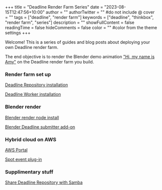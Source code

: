 +++
title = "Deadline Render Farm Series"
date = "2023-08-15T12:47:56+10:00"
author = ""
authorTwitter = "" #do not include @
cover = ""
tags = ["deadline", "render farm"]
keywords = ["deadline", "thinkbox", "render farm", "series"]
description = ""
showFullContent = false
readingTime = false
hideComments = false
color = "" #color from the theme settings
+++

Welcome! This is a series of guides and blog posts about deploying your own Deadline render farm.

The end objective is to render the Blender demo animation ["Hi, my name is Amy"](https://studio.blender.org/characters/5f1ed640e9115ed35ea4b3fb/v2/) on the Deadline render farm you build.


### Render farm set up

[Deadline Repository installation](/posts/deadline-linux-server)

[Deadline Worker installation](/posts/deadline-linux-worker)

### Blender render

[Blender render node install](/posts/blender-headless)

[Blender Deadline submitter add-on](/posts/blender-deadline)

### Hybrid cloud on AWS

[AWS Portal](/posts/deadline-portal-setup)

[Spot event plug-in](/posts/deadline-spot-event-plugin)

### Supplimentary stuff

[Share Deadline Repository with Samba](/posts/deadline-repository-samba-share)
